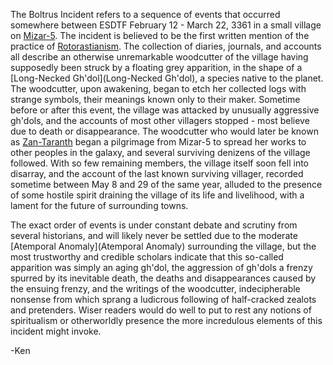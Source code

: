 The Boltrus Incident refers to a sequence of events that occurred somewhere between ESDTF February 12 - March 22, 3361 in a small village on [Mizar-5](Mizar-5). The incident is believed to be the first written mention of the practice of [Rotorastianism](Rotorastianism). The collection of diaries, journals, and accounts all describe an otherwise unremarkable woodcutter of the village having supposedly been struck by a floating grey apparition, in the shape of a [Long-Necked Gh'dol](Long-Necked Gh'dol), a species native to the planet. The woodcutter, upon awakening, began to etch her collected logs with strange symbols, their meanings known only to their maker. Sometime before or after this event, the village was attacked by unusually aggressive gh'dols, and the accounts of most other villagers stopped - most believe due to death or disappearance. The woodcutter who would later be known as [Zan-Taranth](Zan-Taranth) began a pilgrimage from Mizar-5 to spread her works to other peoples in the galaxy, and several surviving denizens of the village followed. With so few remaining members, the village itself soon fell into disarray, and the account of the last known surviving villager, recorded sometime between May 8 and 29 of the same year, alluded to the presence of some hostile spirit draining the village of its life and livelihood, with a lament for the future of surrounding towns.

The exact order of events is under constant debate and scrutiny from several historians, and will likely never be settled due to the moderate [Atemporal Anomaly](Atemporal Anomaly) surrounding the village, but the most trustworthy and credible scholars indicate that this so-called apparition was simply an aging gh'dol, the aggression of gh'dols a frenzy spurred by its inevitable death, the deaths and disappearances caused by the ensuing frenzy, and the writings of the woodcutter, indecipherable nonsense from which sprang a ludicrous following of half-cracked zealots and pretenders. Wiser readers would do well to put to rest any notions of spiritualism or otherworldly presence the more incredulous elements of this incident might invoke.

-Ken